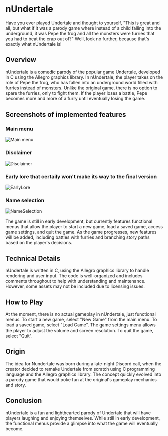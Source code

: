 # nUndertale


Have you ever played Undertale and thought to yourself, "This is great and all, but what if it was a parody game where instead of a child falling into the underground, it was Pepe the frog and all the monsters were furries that you had to beat the crap out of?" Well, look no further, because that's exactly what nUndertale is!

## Overview


nUndertale is a comedic parody of the popular game Undertale, developed in C using the Allegro graphics library. In nUndertale, the player takes on the role of Pepe the frog, who has fallen into an underground world filled with furries instead of monsters. Unlike the original game, there is no option to spare the furries, only to fight them. If the player loses a battle, Pepe becomes more and more of a furry until eventually losing the game.

## Screenshots of implemented features

### Main menu
![Main menu](https://i.imgur.com/jXvvoES.png)
### Disclaimer
![Disclaimer](https://i.imgur.com/BEM1zW2.png)
### Early lore that certaily won't make its way to the final version
![EarlyLore](https://i.imgur.com/KrJ32aw.png)
### Name selection
![NameSelection](https://i.imgur.com/QwTmrYS.png)

The game is still in early development, but currently features functional menus that allow the player to start a new game, load a saved game, access game settings, and quit the game. As the game progresses, new features will be added, including battles with furries and branching story paths based on the player's decisions.

## Technical Details

nUndertale is written in C, using the Allegro graphics library to handle rendering and user input. The code is well-organized and includes comments throughout to help with understanding and maintenance. However, some assets may not be included due to licensing issues.

## How to Play

At the moment, there is no actual gameplay in nUndertale, just functional menus. To start a new game, select "New Game" from the main menu. To load a saved game, select "Load Game". The game settings menu allows the player to adjust the volume and screen resolution. To quit the game, select "Quit".

## Origin

The idea for Nundertale was born during a late-night Discord call, when the creator decided to remake Undertale from scratch using C programming language and the Allegro graphics library. The concept quickly evolved into a parody game that would poke fun at the original's gameplay mechanics and story.

## Conclusion

nUndertale is a fun and lighthearted parody of Undertale that will have players laughing and enjoying themselves. While still in early development, the functional menus provide a glimpse into what the game will eventually become.
